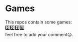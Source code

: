 # Games
This repos contain some games:  
:two::zero::four::eight:  
feel free to add your comment:wink:.
